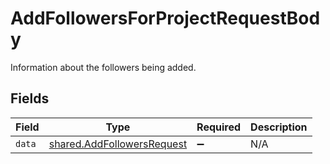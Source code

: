# AddFollowersForProjectRequestBody

Information about the followers being added.


## Fields

| Field                                                                    | Type                                                                     | Required                                                                 | Description                                                              |
| ------------------------------------------------------------------------ | ------------------------------------------------------------------------ | ------------------------------------------------------------------------ | ------------------------------------------------------------------------ |
| `data`                                                                   | [shared.AddFollowersRequest](../../models/shared/addfollowersrequest.md) | :heavy_minus_sign:                                                       | N/A                                                                      |